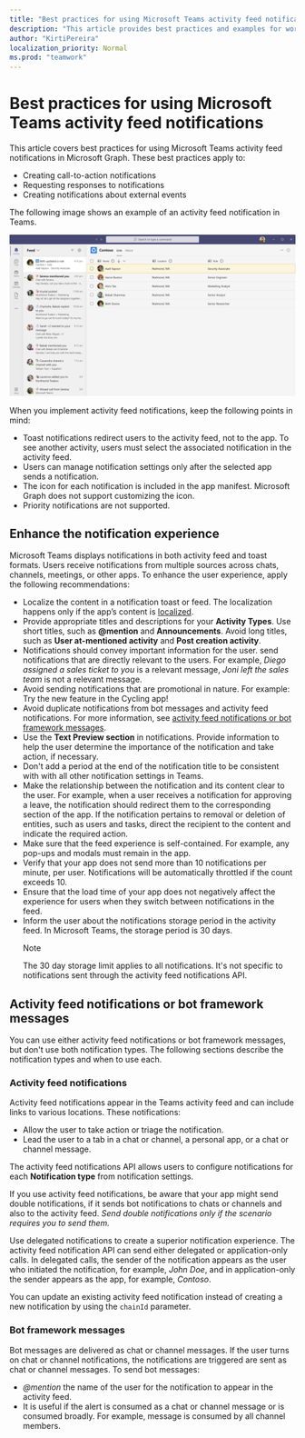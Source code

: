 ```yaml
---
title: "Best practices for using Microsoft Teams activity feed notifications"
description: "This article provides best practices and examples for working with activity feed notifications in Microsoft Graph."
author: "KirtiPereira"
localization_priority: Normal
ms.prod: "teamwork"
---
```


# Best practices for using Microsoft Teams activity feed notifications

This article covers best practices for using Microsoft Teams activity feed notifications in Microsoft Graph. These best practices apply to:
* Creating call-to-action notifications
* Requesting responses to notifications
* Creating notifications about external events

The following image shows an example of an activity feed notification in Teams.

![Screenshot of a Teams app showing the activity feed notification view.](./images/activity-feed-notification.png)

When you implement activity feed notifications, keep the following points in mind:
* Toast notifications redirect users to the activity feed, not to the app. To see another activity, users must select the associated notification in the activity feed.
* Users can manage notification settings only after the selected app sends a notification.
* The icon for each notification is included in the app manifest. Microsoft Graph does not support customizing the icon.
* Priority notifications are not supported.

## Enhance the notification experience

Microsoft Teams displays notifications in both activity feed and toast formats. Users receive notifications from multiple sources across chats, channels, meetings, or other apps. To enhance the user experience, apply the following recommendations:

* Localize the content in a notification toast or feed. The localization happens only if the app’s content is [localized](/platform/concepts/build-and-test/apps-localization).
* Provide appropriate titles and descriptions for your **Activity Types**. Use short titles, such as **@mention** and **Announcements**. Avoid long titles, such as **User at-mentioned activity** and **Post creation activity**.
* Notifications should convey important information for the user. send notifications that are directly relevant to the users. For example, *Diego assigned a sales ticket to you* is a relevant message, *Joni left the sales team* is not a relevant message.
* Avoid sending notifications that are promotional in nature. For example: Try the new feature in the Cycling app!
* Avoid duplicate notifications from bot messages and activity feed notifications. For more information, see [activity feed notifications or bot framework messages](#activity-feed-notifications-or-bot-framework-messages).
* Use the **Text Preview section** in notifications. Provide information to help the user determine the importance of the notification and take action, if necessary.
* Don't add a period at the end of the notification title to be consistent with with all other notification settings in Teams.
* Make the relationship between the notification and its content clear to the user. For example, when a user receives a notification for approving a leave, the notification should redirect them to the corresponding section of the app. If the notification pertains to removal or deletion of entities, such as users and tasks, direct the recipient to the content and indicate the required action.
* Make sure that the feed experience is self-contained. For example, any pop-ups and modals must remain in the app.
* Verify that your app does not send more than 10 notifications per minute, per user. Notifications will be automatically throttled if the count exceeds 10.
* Ensure that the load time of your app does not negatively affect the experience for users when they switch between notifications in the feed.
* Inform the user about the notifications storage period in the activity feed. In Microsoft Teams, the storage period is 30 days.
    > [!NOTE]
    > The 30 day storage limit applies to all notifications. It's not specific to notifications sent through the activity feed notifications API.

## Activity feed notifications or bot framework messages

You can use either activity feed notifications or bot framework messages, but don't use both notification types. The following sections describe the notification types and when to use each. 

### Activity feed notifications

Activity feed notifications appear in the Teams activity feed and can include links to various locations. These notifications: 
* Allow the user to take action or triage the notification.
* Lead the user to a tab in a chat or channel, a personal app, or a chat or channel message. 

The activity feed notifications API allows users to configure notifications for each **Notification type** from notification settings.

If you use activity feed notifications, be aware that your app might send double notifications, if it sends bot notifications to chats or channels and also to the activity feed. *Send double notifications only if the scenario requires you to send them.* 

Use delegated notifications to create a superior notification experience. The activity feed notification API can send either delegated or application-only calls. In delegated calls, the sender of the notification appears as the user who initiated the notification, for example, *John Doe*, and in application-only the sender appears as the app, for example, *Contoso*. 

You can update an existing activity feed notification instead of creating a new notification by using the `chainId` parameter.

### Bot framework messages

Bot messages are delivered as chat or channel messages. If the user turns on chat or channel notifications, the notifications are triggered are sent as chat or channel messages. To send bot messages:

* *@mention* the name of the user for the notification to appear in the activity feed.
* It is useful if the alert is consumed as a chat or channel message or is consumed broadly. For example, message is consumed by all channel members.
